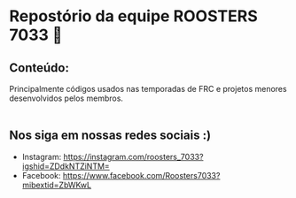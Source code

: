 # Repostório da equipe ROOSTERS 7033 🐓
## Conteúdo:
Principalmente códigos usados nas temporadas de FRC e projetos menores desenvolvidos pelos membros.
<br>
<br>
## Nos siga em nossas redes sociais :)
- Instagram: https://instagram.com/roosters_7033?igshid=ZDdkNTZiNTM=
- Facebook: https://www.facebook.com/Roosters7033?mibextid=ZbWKwL
